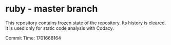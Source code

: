 # ruby - master branch

This repository contains frozen state of the repository.
Its history is cleared. It is used only for static code
analysis with Codacy.

Commit Time: 1701668164